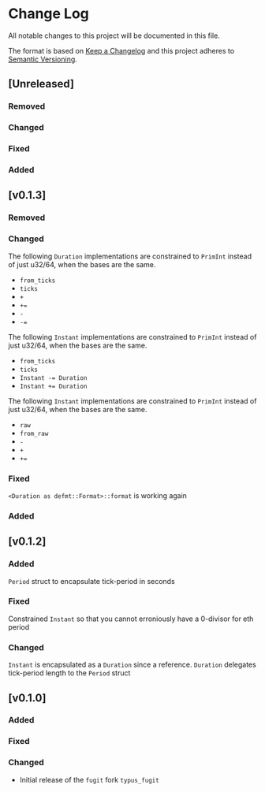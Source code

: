 # Change Log

All notable changes to this project will be documented in this file.

The format is based on [Keep a Changelog](http://keepachangelog.com/)
and this project adheres to [Semantic Versioning](http://semver.org/).

## [Unreleased]

### Removed

### Changed

### Fixed

### Added

## [v0.1.3]

### Removed

### Changed

The following `Duration` implementations are constrained to `PrimInt` instead of just u32/64,
when the bases are the same.

- `from_ticks`
- `ticks`
- `+`
- `+=`
- `-`
- `-=`

The following `Instant` implementations are constrained to `PrimInt` instead of just u32/64,
when the bases are the same.

- `from_ticks`
- `ticks`
- `Instant -= Duration`
- `Instant += Duration`

The following `Instant` implementations are constrained to `PrimInt` instead of just u32/64,
when the bases are the same.

- `raw`
- `from_raw`
- `-`
- `+`
- `+=`

### Fixed

`<Duration as defmt::Format>::format` is working again

### Added

## [v0.1.2]

### Added

`Period` struct to encapsulate tick-period in seconds

### Fixed

Constrained `Instant` so that you cannot erroniously have a 0-divisor for eth period

### Changed

`Instant` is encapsulated as a `Duration` since a reference.
`Duration` delegates tick-period length to the `Period` struct

## [v0.1.0]

### Added

### Fixed

### Changed

- Initial release of the `fugit` fork `typus_fugit`

